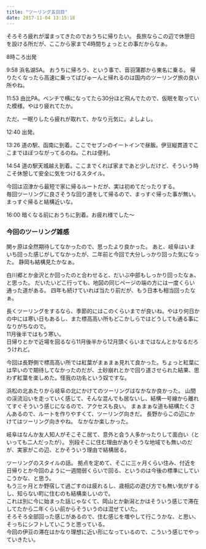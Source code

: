 ```yaml
---
title: "ツーリング五日目"
date: 2017-11-04 13:15:18
---
```


そろそろ疲れが溜まってきたのでおうちに帰りたい。
長旅ならこの辺で休憩日を設ける所だが、ここから家まで4時間ちょっととの事だからなぁ。

8時ころ出発

9:58 浜名湖SA。
おうちに帰ろう、という事で、音羽蒲郡から東名に乗る。
帰りたくなったら高速に乗ってばびゅーんと帰れるのは国内のツーリング旅の良い所やね。

11:53 由比PA。ベンチで横になってたら30分ほど飛んでたので、仮眠を取っていた模様。やはり疲れてたか。

ただ、一眠りしたら疲れが取れて、かなり元気に。よしよし。

12:40 出発。

13:26 道の駅、函南に到着。ここでセブンのイートインで昼飯。伊豆縦貫道でここまでほぼつながってるのね。これは便利。

14:54 道の駅天城越え到着。ここまでくれば家まであと少しだけど、そういう時こそ休憩して安全に気をつけるスタイル。

今回は沼津から最短で家に帰るルートだが、実は初めてだったりする。  
毎回ツーリングに良さそうな回り道をして帰るので、まっすぐ帰った事が無い。  
まっすぐ帰ると結構近いな。

16:00 暗くなる前におうちに到着。お疲れ様でした〜

### 今回のツーリング雑感

関ヶ原は全然期待してなかったので、思ったより良かった。
あと、岐阜はいまいち回った感じがしてなかったが、二年前と今回で大分しっかり回った気になった。
静岡も結構見たかなぁ。

白川郷とか金沢とか回ったのと合わせると、だいぶ中部もしっかり回ったなぁ、と思った。
だいたいどこ行っても、地図の同じページの端の方には一度くらい通った道がある。
四年も続けていれば当たり前だが、もう日本も相当回ったなぁ。

長くツーリングをするなら、季節的にはこのくらいまでが良いね。やはり何日かの中には寒い日もあるし、また標高高い所もどこかしらではどうしても通る事になりがちなので。  
11月後半ではもう寒い。  
日帰りとかで近場を回るなら11月後半から12月頭くらいまではなんとかなるだろうけれど。

今回は長野側で標高高い所では紅葉がまぁまぁ見れて良かった。ちょっと紅葉には早いので期待してなかったのだが、土砂崩れとかで回り道させられた結果、思わず紅葉を楽しめた。怪我の功名という奴ですな。

浜松の北あたりから岐阜の北にかけてのツーリングはなかなか良かった。
山間の渓流沿いを走っていく感じて、そんな混んでも居ないし、結構一号線から離れてすぐそういう感じになるので、アクセスも良い。
まぁまぁな道も結構たくさんあるので、ルートを作りやすくて、ツーリング向きだ。
長野からこの辺にかけてはツーリング向きやね。
なかなか楽しかった。

岐阜はなんか友人知人がそこそこ居て、意外と会う人多かったりして面白い（といっても二人だったが）。
別段そこに住む理由がありそうな地域でも無いのだが、実家がこの辺、とかそういう理由で結構居る。

ツーリングのスタイルの話。
拠点を定めて、そこに三ヶ月くらい住み、付近を日帰りとか今回のように一週間弱くらいで回る、というのは今後の標準にしていこうかな、と思う。  
もう三ヶ月とか野宿して過ごすのは疲れるし、歳相応の遊び方でも無い気がするし、知らない町に住むのも結構楽しいので。  
これは別に今に始まった話じゃなくて、岡山とか新潟とかはそういう感じで滞在してたから二年くらい前からそういうのは混ぜていた。  
そろそろ全部回った感じがあるので、住む感じを増やして行こうかな、と思い、そっちにシフトしていこうと思っている。   
今回の伊豆の滞在はかなり理想に近い形になっているので、こういう感じでやっていきたい。
